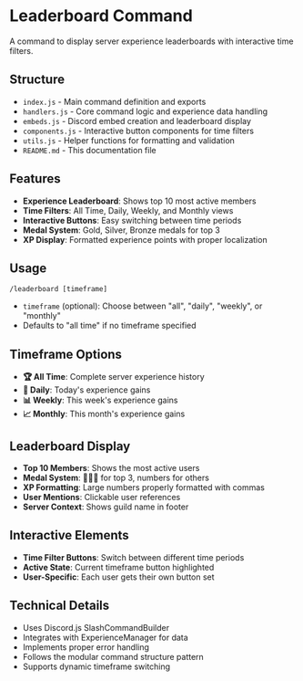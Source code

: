 # Leaderboard Command

A command to display server experience leaderboards with interactive time filters.

## Structure

- `index.js` - Main command definition and exports
- `handlers.js` - Core command logic and experience data handling
- `embeds.js` - Discord embed creation and leaderboard display
- `components.js` - Interactive button components for time filters
- `utils.js` - Helper functions for formatting and validation
- `README.md` - This documentation file

## Features

- **Experience Leaderboard**: Shows top 10 most active members
- **Time Filters**: All Time, Daily, Weekly, and Monthly views
- **Interactive Buttons**: Easy switching between time periods
- **Medal System**: Gold, Silver, Bronze medals for top 3
- **XP Display**: Formatted experience points with proper localization

## Usage

```
/leaderboard [timeframe]
```

- `timeframe` (optional): Choose between "all", "daily", "weekly", or "monthly"
- Defaults to "all time" if no timeframe specified

## Timeframe Options

- **🏆 All Time**: Complete server experience history
- **📅 Daily**: Today's experience gains
- **📊 Weekly**: This week's experience gains
- **📈 Monthly**: This month's experience gains

## Leaderboard Display

- **Top 10 Members**: Shows the most active users
- **Medal System**: 🥇🥈🥉 for top 3, numbers for others
- **XP Formatting**: Large numbers properly formatted with commas
- **User Mentions**: Clickable user references
- **Server Context**: Shows guild name in footer

## Interactive Elements

- **Time Filter Buttons**: Switch between different time periods
- **Active State**: Current timeframe button highlighted
- **User-Specific**: Each user gets their own button set

## Technical Details

- Uses Discord.js SlashCommandBuilder
- Integrates with ExperienceManager for data
- Implements proper error handling
- Follows the modular command structure pattern
- Supports dynamic timeframe switching
